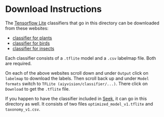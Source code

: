 # Download Instructions

The [Tensorflow Lite](https://www.tensorflow.org/lite/guide) classifiers that go in this directory can be downloaded from these websites:

 * [classifier for plants](https://tfhub.dev/google/aiy/vision/classifier/plants_V1/1)
 * [classifier for birds](https://tfhub.dev/google/aiy/vision/classifier/birds_V1/1)
 * [classifier for insects](https://tfhub.dev/google/aiy/vision/classifier/insects_V1/1)

Each classifier consists of a `.tflite` model and a `.csv` labelmap file. Both are required.

On each of the above websites scroll down and under `Output` click on `labelmap` to download the labels. Then scroll back up and under `Model formats` switch to `TFLite (aiyvision/classifier/...)`. There click on `Download` to get the `.tflite` file.

If you happen to have the classifier included in [Seek](https://www.inaturalist.org/pages/seek_app), it can go in this directory as well. It consists of two files `optimized_model_v1.tflite` and `taxonomy_v1.csv`.
